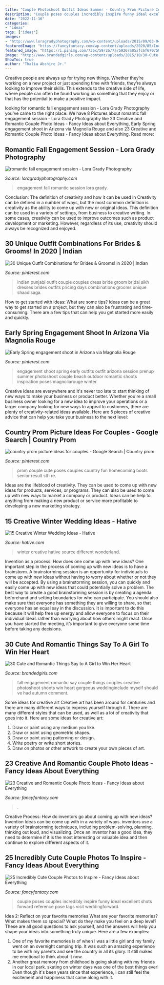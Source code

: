 ```yaml
---
title: "Couple Photoshoot Outfit Ideas Summer - Country Prom Picture Ideas For Couples"
description: "Couple poses couples incredibly inspire funny ideal excellent shots forward reference pose tags visit weddingforward"
date: "2022-11-16"
categories:
- "ideas"
tags: ["ideas"]
images:
- "http://www.loragradyphotography.com/wp-content/uploads/2015/09/03-9447-post/Seattle-Wedding-Photographer-Lora-Grady_0019.jpg"
featuredImage: "https://fancyfantacy.com/wp-content/uploads/2020/05/Incredibly-Cute-Couple-Photos-to-Inspire-21.jpg"
featured_image: "https://i.pinimg.com/736x/59/26/7a/59267a05afc6f670759ffc631940e4fc--engagement-ideas-engagement-shoots.jpg"
image: "http://www.brandedgirls.com/wp-content/uploads/2015/10/30-Cute-and-Romantic-Things-Say-to-A-Girl.jpg"
ShowToc: true
author: "Thalia Abshire Jr."
---
```



Creative people are always up for trying new things. Whether they’re working on a new project or just spending time with friends, they’re always looking to improve their skills. This extends to the creative side of life, where people can often be found working on something that they enjoy or that has the potential to make a positive impact.

	

		
looking for romantic fall engagement session - Lora Grady Photography you've came to the right place. We have 8 Pictures about romantic fall engagement session - Lora Grady Photography like 23 Creative and Romantic Couple Photo Ideas - Fancy Ideas about Everything, Early Spring engagement shoot in Arizona via Magnolia Rouge and also 23 Creative and Romantic Couple Photo Ideas - Fancy Ideas about Everything. Read more:
		
    
## Romantic Fall Engagement Session - Lora Grady Photography

<img loading=lazy src="http://www.loragradyphotography.com/wp-content/uploads/2015/09/03-9447-post/Seattle-Wedding-Photographer-Lora-Grady_0019.jpg" onerror="this.onerror=null;this.src='https://tse4.mm.bing.net/th?id=OIP.0-1YzTuY8nERYgCx1xm0iAHaLF&amp;pid=15.1';" alt="romantic fall engagement session - Lora Grady Photography">

_Source: loragradyphotography.com_

>engagement fall romantic session lora grady. 

	

Conclusion: The definition of creativity and how it can be used in
Creativity can be defined in a number of ways, but the most common definition is creativity as the ability to come up with new or original ideas. This definition can be used in a variety of settings, from business to creative writing. In some cases, creativity can be used to improve outcomes such as product development or marketing. However, regardless of its use, creativity should always be recognized and enjoyed.

    
## 30 Unique Outfit Combinations For Brides &amp; Grooms! In 2020 | Indian

<img loading=lazy src="https://i.pinimg.com/736x/5e/2c/17/5e2c178905361d45beb9e6449e7be2b2.jpg" onerror="this.onerror=null;this.src='https://tse4.mm.bing.net/th?id=OIP.952GvDjVenqCvBGSn4R6jwHaJQ&amp;pid=15.1';" alt="30 Unique Outfit Combinations for Brides &amp; Grooms! in 2020 | Indian">

_Source: pinterest.com_

>indian punjabi outfit couple couples dress bride groom bridal sikh dresses brides outfits pricing days combinations grooms unique shaadisaga. 

	

How to get started with ideas: What are some tips?
Ideas can be a great way to get started on a project, but they can also be frustrating and time-consuming. There are a few tips that can help you get started more easily and quickly.

    
## Early Spring Engagement Shoot In Arizona Via Magnolia Rouge

<img loading=lazy src="https://i.pinimg.com/736x/59/26/7a/59267a05afc6f670759ffc631940e4fc--engagement-ideas-engagement-shoots.jpg" onerror="this.onerror=null;this.src='https://tse4.mm.bing.net/th?id=OIP.zwdPgnlG2B4UmfeAbb43FAHaJ8&amp;pid=15.1';" alt="Early Spring engagement shoot in Arizona via Magnolia Rouge">

_Source: pinterest.com_

>engagement shoot spring early outfits outfit arizona session prenup summer photoshoot couple beach outdoor romantic shoots inspiration poses magnoliarouge winter. 

	

Creative ideas are everywhere and it's never too late to start thinking of new ways to make your business or product better. Whether you're a small business owner looking for a new idea to improve your operations or a larger company looking for new ways to appeal to customers, there are plenty of creativity-related ideas available. Here are 5 pieces of creative advice that can help you take your business to the next level: 

    
## Country Prom Picture Ideas For Couples - Google Search | Country Prom

<img loading=lazy src="https://i.pinimg.com/736x/af/4f/2e/af4f2e843f2288ac8f5ef38a31a1e610--prom-pics-prom-photos.jpg" onerror="this.onerror=null;this.src='https://tse4.mm.bing.net/th?id=OIP.xGtR00N_3XqkIddQqeJ95gAAAA&amp;pid=15.1';" alt="country prom picture ideas for couples - Google Search | Country prom">

_Source: pinterest.com_

>prom couple cute poses couples country fun homecoming boots senior result stfi re. 

	

Ideas are the lifeblood of creativity. They can be used to come up with new ideas for products, services, or programs. They can also be used to come up with new ways to market a company or product. Ideas can be help to anything from making a new product or service more profitable to developing a new marketing strategy.

    
## 15 Creative Winter Wedding Ideas - Hative

<img loading=lazy src="https://hative.com/wp-content/uploads/2014/11/winter-wedding-ideas/1-creative-winter-wedding-ideas.jpg" onerror="this.onerror=null;this.src='https://tse3.mm.bing.net/th?id=OIP.0QNbOoxRbRW8GSWy7VvLtwHaKZ&amp;pid=15.1';" alt="15 Creative Winter Wedding Ideas - Hative">

_Source: hative.com_

>winter creative hative source different wonderland. 

	

Invention as a process: How does one come up with new ideas?
One important step in the process of coming up with new ideas is to have a brainstorm. A brainstorming session is an opportunity for individuals to come up with new ideas without having to worry about whether or not they will be accepted. By using a brainstorming session, you can quickly and easily come up with new ideas that could potentially solve a problem. 
The best way to create a good brainstorming session is by creating a agenda beforehand and setting boundaries for who can participate. You should also make sure that everyone has something they are willing to share, so that everyone has an equal say in the discussion. It is important to do this because it will help free up energy and allow everyone to focus on their individual Ideas rather than worrying about how others might react. Once you have started the meeting, it’s important to give everyone some time before taking any decisions.

    
## 30 Cute And Romantic Things Say To A Girl To Win Her Heart

<img loading=lazy src="http://www.brandedgirls.com/wp-content/uploads/2015/10/30-Cute-and-Romantic-Things-Say-to-A-Girl.jpg" onerror="this.onerror=null;this.src='https://tse1.mm.bing.net/th?id=OIP.k5Nw71wIdGoybFAlV3OpQAAAAA&amp;pid=15.1';" alt="30 Cute and Romantic Things Say to A Girl to Win Her Heart">

_Source: brandedgirls.com_

>fall engagement romantic say couple things couples creative photoshoot shoots win heart gorgeous weddinginclude myself should ve had autumn comment. 

	

Some ideas for creative art
Creative art has been around for centuries and there are many different ways to express yourself through it. There are many different styles that can be used, as well as a lot of creativity that goes into it. Here are some ideas for creative art:
1) Draw or paint using any medium you like.
2) Draw or paint using geometric shapes.
3) Draw or paint using patterning or design.
4) Write poetry or write short stories.
5) Draw on photos or other artwork to create your own pieces of art.

    
## 23 Creative And Romantic Couple Photo Ideas - Fancy Ideas About Everything

<img loading=lazy src="https://fancyfantacy.com/wp-content/uploads/2020/01/Creative-and-Romantic-Couple-Photo-Ideas-19.jpg" onerror="this.onerror=null;this.src='https://tse2.mm.bing.net/th?id=OIP.FtlAQZkNFpiLuYTFfDptNgAAAA&amp;pid=15.1';" alt="23 Creative and Romantic Couple Photo Ideas - Fancy Ideas about Everything">

_Source: fancyfantacy.com_

>. 

	

Creative Process: How do inventors go about coming up with new ideas?
Invention Ideas can be come up with in a variety of ways. inventors use a variety of brainstorming techniques, including problem-solving, planning, thinking out loud, and visualizing. Once an inventor has a good idea, they need to determine if it is the most interesting or valuable idea and then continue to explore different aspects of it.

    
## 25 Incredibly Cute Couple Photos To Inspire - Fancy Ideas About Everything

<img loading=lazy src="https://fancyfantacy.com/wp-content/uploads/2020/05/Incredibly-Cute-Couple-Photos-to-Inspire-21.jpg" onerror="this.onerror=null;this.src='https://tse3.mm.bing.net/th?id=OIP.DzYAcqCB9OofCmllvmxS1wHaLG&amp;pid=15.1';" alt="25 Incredibly Cute Couple Photos to Inspire - Fancy Ideas about Everything">

_Source: fancyfantacy.com_

>couple poses couples incredibly inspire funny ideal excellent shots forward reference pose tags visit weddingforward. 

	

Idea 2: Reflect on your favorite memories
What are your favorite memories? What makes them so special? What do they make you feel on a deep level? These are all good questions to ask yourself, and the answers will help you shape your ideas into something truly unique. Here are a few examples: 
1. One of my favorite memories is of when I was a little girl and my family went on an overnight camping trip. It was such an amazing experience to be with my parents and see the country in all its glory. It still makes me emotional to think about it now. 
2. Another great memory from childhood is going skating with my friends in our local park. skating on winter days was one of the best things ever! Even though it's been years since that experience, I can still feel the excitement and happiness that came along with it. 


